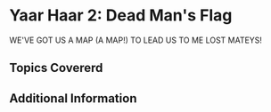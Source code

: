 # Yaar Haar 2: Dead Man's Flag
WE'VE GOT US A MAP (A MAP!) TO LEAD US TO ME LOST MATEYS!

## Topics Covererd

## Additional Information

